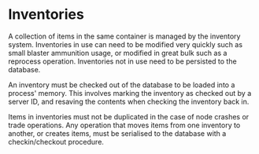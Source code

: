 # Inventories

A collection of items in the same container is managed by the inventory system.  Inventories in use can need to be modified very quickly such as small blaster ammunition usage, or modified in great bulk such as a reprocess operation.  Inventories not in use need to be persisted to the database.

An inventory must be checked out of the database to be loaded into a process' memory.  This involves marking the inventory as checked out by a server ID, and resaving the contents when checking the inventory back in.

Items in inventories must not be duplicated in the case of node crashes or trade operations.  Any operation that moves items from one inventory to another, or creates items, must be serialised to the database with a checkin/checkout procedure.
